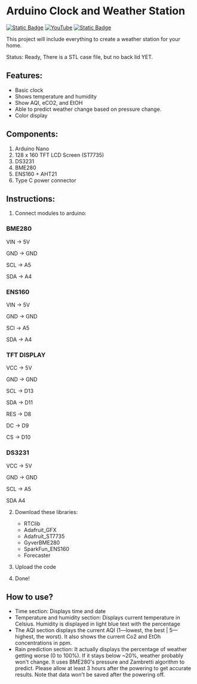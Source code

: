 # Arduino Clock and Weather Station
[![Static Badge](https://img.shields.io/badge/My_Website-green?link=https%3A%2F%2Foget565.com%2F)](https://oget565.com/) [![YouTube](https://img.shields.io/badge/YouTube-color?color=%23FF0000&link=https%3A%2F%2Fwww.youtube.com%2F%40oget565)](https://www.youtube.com/@oget565) [![Static Badge](https://img.shields.io/badge/Twitch-color?color=%239146FF&link=https%3A%2F%2Fwww.twitch.tv%2Foget565)](https://www.twitch.tv/oget565)





This project will include everything to create a weather station for your home.

Status: Ready, There is a STL case file, but no back lid YET.

## Features:
- Basic clock
- Shows temperature and humidity
- Show AQI, eCO2, and EtOH
- Able to predict weather change based on pressure change.
- Color display

## Components:
1) Arduino Nano
2) 128 x 160 TFT LCD Screen (ST7735)
3) DS3231
4) BME280
5) ENS160 + AHT21
8) Type C power connector

## Instructions:

1) Connect modules to arduino:
### BME280 
VIN →	 5V

GND →	 GND

SCL →	 A5

SDA →	 A4

### ENS160
VIN →	 5V

GND →	 GND

SCl →	 A5

SDA →	 A4

### TFT DISPLAY
VCC →	5V

GND →	 GND

SCL →	 D13

SDA →	 D11

RES →	 D8

DC →	 D9

CS →	 D10

### DS3231
VCC → 5V

GND →	 GND

SCL →	 A5

SDA A4

2) Download these libraries:
   -  RTClib
   -  Adafruit_GFX
   -  Adafruit_ST7735
   -  GyverBME280
   -  SparkFun_ENS160
   -  Forecaster

3) Upload the code
4) Done!

## How to use?

- Time section: Displays time and date
- Temperature and humidity section: Displays current temperature in Celsius. Humidity is displayed in light blue text with the percentage
- The AQI section displays the current AQI (1—lowest, the best | 5—highest, the worst). It also shows the current Co2 and EtOh concentrations in ppm.
- Rain prediction section: It actually displays the percentage of weather getting worse (0 to 100%). If it stays below ~20%, weather probably won't change. It uses BME280's pressure and Zambretti algorithm to predict. Please allow at least 3 hours after the powering to get accurate results. Note that data won't be saved after the powering off.
